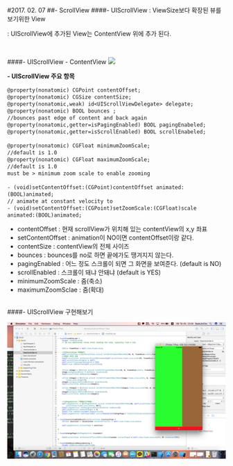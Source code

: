 #2017. 02. 07
##- ScrollView
####- UIScrollView
: ViewSize보다 확장된 뷰를 보기위한 View

: UIScrollView에 추가된 View는 ContentView 위에 추가 된다.

<br>

####- UIScrollView - ContentView
![](https://spin.atomicobject.com/wp-content/uploads/uiscrollview-with-constraints-on-content.png)

**- UIScrollView 주요 항목**

	@property(nonatomic) CGPoint contentOffset;
	@property(nonatomic) CGSize contentSize;
	@property(nonatomic,weak) id<UIScrollViewDelegate> delegate;
	@property(nonatomic) BOOL bounces ; 
	//bounces past edge of content and back again
	@property(nonatomic,getter=isPagingEnabled) BOOL pagingEnabeled;
	@property(nonatomic,getter=isScrollEnabled) BOOL scrollEnabeled;
	
	@property(nonatomic) CGFloat minimumZoomScale;
	//default is 1.0
	@property(nonatomic) CGFloat maximumZoomScale;
	//default is 1.0
	must be > minimum zoom scale to enable zooming
	
	- (void)setContentOffset:(CGPoint)contentOffset animated:(BOOL)animated;
	// animate at constant velocity to
	- (void)setContentOffset:(CGPoint)setZoomScale:(CGFloat)scale animated:(BOOL)animated;
	
	

- contentOffset : 현재 scrollView가 위치해 있는 contentView의 x,y 좌표
- setContentOffset : animation이 NO이면 contentOffset이랑 같다.
- contentSize : contentView의 전체 사이즈
- bounces : bounces를 no로 하면 끝에가도 땡겨지지 않는다.
- pagingEnabled : 어느 정도 스크롤이 되면 그 화면을 보여준다. (default is NO)
- scrollEnabled : 스크롤이 돼냐 안돼냐 (default is YES)
- minimumZoomScale : 줌(축소)
- maximumZoomSclae : 줌(확대)

<br>
####- UIScrollView 구현해보기

![](https://github.com/BaekJinCho/iOS.school/blob/master/Study/Image/scroll.png?raw=true) 
